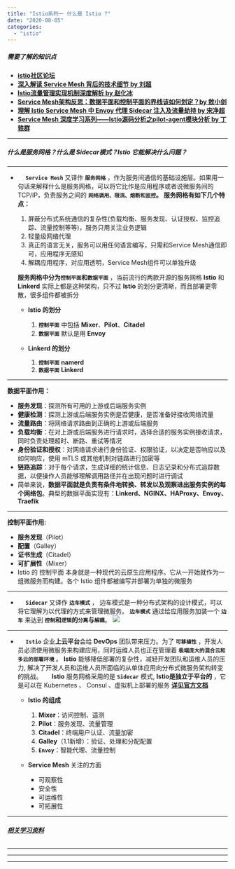 ```yaml
---
title: "Istio系列一 什么是 Istio ?"
date: "2020-08-05"
categories: 
  - "istio"
---
```


##### 需要了解的知识点

- **[istio社区论坛](https://discuss.istio.io/ "istio社区论坛")**
- **[深入解读 Service Mesh 背后的技术细节 by 刘超](https://www.cnblogs.com/163yun/p/8962278.html "深入解读 Service Mesh 背后的技术细节 by 刘超")**
- **[Istio流量管理实现机制深度解析 by 赵化冰](https://zhaohuabing.com/post/2018-09-25-istio-traffic-management-impl-intro/ "Istio流量管理实现机制深度解析 by 赵化冰")**
- **[Service Mesh架构反思：数据平面和控制平面的界线该如何划定？by 敖小剑](https://skyao.io/post/201804-servicemesh-architecture-introspection/ "Service Mesh架构反思：数据平面和控制平面的界线该如何划定？by 敖小剑")**
- **[理解 Istio Service Mesh 中 Envoy 代理 Sidecar 注入及流量劫持 by 宋净超](https://jimmysong.io/posts/envoy-sidecar-injection-in-istio-service-mesh-deep-dive/ "理解 Istio Service Mesh 中 Envoy 代理 Sidecar 注入及流量劫持 by 宋净超")**
- **[Service Mesh 深度学习系列——Istio源码分析之pilot-agent模块分析 by 丁轶群](http://www.servicemesher.com/blog/istio-service-mesh-source-code-pilot-agent-deepin "Service Mesh 深度学习系列——Istio源码分析之pilot-agent模块分析 by 丁轶群")**

* * *

##### **什么是服务网格？什么是 Sidecar模式？Istio 它能解决什么问题？**

* * *

-   **`Service Mesh`** 又译作 **`服务网格`** ，作为服务间通信的基础设施层。如果用一句话来解释什么是服务网格，可以将它比作是应用程序或者说微服务间的 TCP/IP，负责服务之间的 **`网络调用、限流、熔断和监控`。** **服务网格有如下几个特点：**
    
    1. 屏蔽分布式系统通信的复杂性(负载均衡、服务发现、认证授权、监控追踪、流量控制等等)，服务只用关注业务逻辑
    2. 轻量级网络代理
    3. 真正的语言无关，服务可以用任何语言编写，只需和Service Mesh通信即可，应用程序无感知
    4. 解耦应用程序，对应用透明，Service Mesh组件可以单独升级
    
    **服务网格中分为`控制平面`和`数据平面`** ，当前流行的两款开源的服务网格 **Istio** 和 **Linkerd** 实际上都是这种架构，只不过 **Istio** 的划分更清晰，而且部署更零散，很多组件都被拆分
    
    - **Istio 的划分**
        
        1. **`控制平面`** 中包括 **Mixer**、**Pilot**、**Citadel**
        2. **`数据平面`** 默认是用 **Envoy**
    - **Linkerd 的划分**
        
        1. **`控制平面`** **namerd**
        2. **`数据平面`** **Linkerd**

* * *

**数据平面作用：**

- **服务发现**：探测所有可用的上游或后端服务实例
- **健康检测**：探测上游或后端服务实例是否健康，是否准备好接收网络流量
- **流量路由**：将网络请求路由到正确的上游或后端服务
- **负载均衡**：在对上游或后端服务进行请求时，选择合适的服务实例接收请求，同时负责处理超时、断路、重试等情况
- **身份验证和授权**：对网络请求进行身份验证、权限验证，以决定是否响应以及如何响应，使用 mTLS 或其他机制对链路进行加密等
- **链路追踪**：对于每个请求，生成详细的统计信息、日志记录和分布式追踪数据，以便操作人员能够理解调用路径并在出现问题时进行调试
- 简单来说，**数据平面就是负责有条件地转换、转发以及观察进出服务实例的每个网络包**。典型的数据平面实现有：**Linkerd、NGINX、HAProxy、Envoy、Traefik**

* * *

**控制平面作用:**

- **服务发现**（Pilot）
- **配置**（Galley）
- **证书生成**（Citadel）
- **可扩展性**（Mixer）
- Istio 的 控制平面 本身就是一种现代的云原生应用程序。它从一开始就作为一组微服务而构建。各个 Istio 组件都被编写并部署为单独的微服务

* * *

-   **`Sidecar`** 又译作 **`边车模式`** ， 边车模式是一种分布式架构的设计模式，可以将它理解为以代理的方式来管理微服务。 **`边车模式`** 通过给应用服务加装一个 **`边车`** 来达到 **`控制`和`逻辑`的`分离`与`解耦`**。 ![](https://static.bookstack.cn/projects/istio-handbook/images/ad5fbf65ly1g199o3s4g5j20lw0kijux.jpg)

* * *

-   **`Istio`** 企业**上云平台**会给 **DevOps** 团队带来压力。为了 **`可移植性`** ，开发人员必须使用微服务来构建应用，同时运维人员也正在管理着 **`极端庞大的混合云和多云的部署环境`** 。 **Istio** 能够降低部署的复杂性，减轻开发团队和运维人员的压力, 解决了开发人员和运维人员所面临的从单体应用向分布式微服务架构转变的挑战。   **Istio** 服务网格采用的是 **`Sidecar`** 模式, **Istio是独立于平台的** ，它是可以在 Kubernetes 、 Consul 、虚拟机上部署的服务 **[详见官方文档](https://istio.io/latest/zh/docs/concepts/what-is-istio/ "详见官方文档")**
    
    - **Istio 的组成**
        
        1. **Mixer**：访问控制、遥测
        2. **Pilot**：服务发现、流量管理
        3. **Citadel**：终端用户认证、流量加密
        4. **Galley**（1.1新增）：验证、处理和分配配置
        5. **`Envoy`**：智能代理、流量控制
    - **Service Mesh** 关注的方面
        
        - 可观察性
        - 安全性
        - 可运维性
        - 可拓展性

* * *

###### **[相关学习资料](https://www.bookstack.cn/read/istio-handbook/SUMMARY.md "相关学习资料")**

* * *

* * *

* * *
